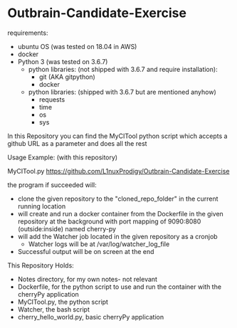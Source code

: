# Outbrain-Candidate-Exercise
requirements:
- ubuntu OS (was tested on 18.04 in AWS)
- docker
- Python 3 (was tested on 3.6.7)
    - python libraries: (not shipped with 3.6.7 and require installation):
        - git (AKA gitpython)
        - docker
    - python libraries: (shipped with 3.6.7 but are mentioned anyhow)
        - requests
        - time
        - os
        - sys


In this Repository you can find the MyCITool python script which accepts a github URL as a parameter and does all the rest


Usage Example: (with this repository)

MyCITool.py https://github.com/L1nuxProdigy/Outbrain-Candidate-Exercise


the program if succeeded will:
- clone the given repository to the "cloned_repo_folder" in the current running location
- will create and run a docker container from the Dockerfile in the given repository at the background with port mapping of 9090:8080 (outside:inside) named cherry-py
- will add the Watcher job located in the given repository as a cronjob
    - Watcher logs will be at /var/log/watcher_log_file
- Successful output will be on screen at the end


This Repository Holds:
- Notes directory, for my own notes- not relevant
- Dockerfile, for the python script to use and run the container with the cherryPy application
- MyCITool.py, the python script
- Watcher, the bash script
- cherry_hello_world.py, basic cherryPy application
            
